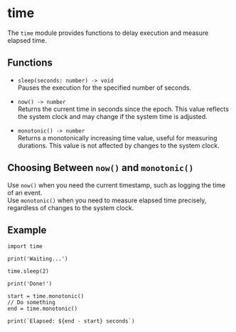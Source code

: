 # time

The `time` module provides functions to delay execution and measure elapsed time.

## Functions

-   `sleep(seconds: number) -> void`  
    Pauses the execution for the specified number of seconds.

-   `now() -> number`  
    Returns the current time in seconds since the epoch. This value reflects the system clock and may change if the system time is adjusted.

-   `monotonic() -> number`  
    Returns a monotonically increasing time value, useful for measuring durations. This value is not affected by changes to the system clock.

## Choosing Between `now()` and `monotonic()`

Use `now()` when you need the current timestamp, such as logging the time of an event.  
Use `monotonic()` when you need to measure elapsed time precisely, regardless of changes to the system clock.

## Example

```ez
import time

print('Waiting...')

time.sleep(2)

print('Done!')

start = time.monotonic()
// Do something
end = time.monotonic()

print(`Elapsed: ${end - start} seconds`)
```
